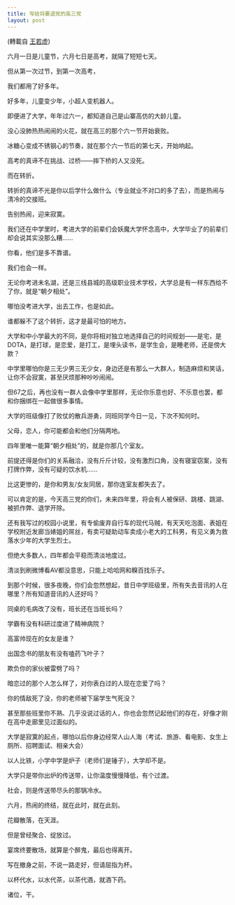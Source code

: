 ```yaml
---
title: 写给将要退党的高三党
layout: post
---
```



(轉載自 <a href="http://hanhan.qq.com/hanhan/one/one243m.htm#page1">王若虚</a>)

六月一日是儿童节，六月七日是高考，就隔了短短七天。

但从第一次过节，到第一次高考，

我们都用了好多年。

好多年，儿童变少年，小超人变机器人。

即便进了大学，年年过六一，都知道自己是山寨高仿的大龄儿童。

没心没肺热热闹闹的火花，就在高三的那个六一节开始衰败。

冰糖心变成不锈钢心的节奏，就在那个六一节后的第七天，开始响起。

高考的真谛不在挑战、过桥——摔下桥的人又没死。

而在转折。

转折的真谛不光是你以后学什么做什么（专业就业不对口的多了去），而是热闹与清冷的交接班。

告别热闹，迎来寂寞。

我们还在中学里时，考进大学的前辈们会妖魔大学怀念高中，大学毕业了的前辈们却会说其实没那么糟……

你看，他们是多不靠谱。

我们也会一样。

无论你考进未名湖，还是三线县城的高级职业技术学校，大学总是有一样东西给不了你，就是“朝夕相处”。

哪怕没考进大学，出去工作，也是如此。

谁都躲不了这个转折，这才是最可怕的地方。

大学和中小学最大的不同，是你将相对独立地选择自己的时间规划——是宅，是DOTA，是打球，是恋爱，是打工，是埋头读书，是学生会，是睡老师，还是傍大款？

中学里哪怕你是三无少男三无少女，身边还是有那么一大群人，制造麻烦和笑话，让你不会寂寞，甚至厌烦那种吵吵闹闹。

但67之后，再也没有一群人会像中学里那样，无论你乐意也好、不乐意也罢，都和你捆绑在一起做很多事情。

大学的班级像打了败仗的散兵游勇，同班同学今日一见，下次不知何时。

父母，恋人，你可能都会和他们分隔两地。

四年里唯一能算“朝夕相处”的，就是你那几个室友。

前提还得是你们的关系融洽，没有斤斤计较，没有激烈口角，没有寝室窃案，没有打牌作弊，没有可疑的饮水机……

比这更惨的，是你和男友/女友同居，那你连室友都失去了。

可以肯定的是，今天高三党的你们，未来四年里，将会有人被保研、跳楼、跳湖、被抓作弊、退学开除。

还有我写过的校园小说里，有专偷废弃自行车的现代马贼，有天天吃泡面、表姐在学校附近发廊当婊姐的屌丝，有卖可疑助动车卖成小老大的工科男，有见义勇为救落水少年的大学生烈士。

但绝大多数人，四年都会平稳而清淡地度过。

清淡到刷微博看AV都没意思，只能上哈哈网和糗百找乐子。

到那个时候，很多夜晚，你们会忽然想起，昔日中学班级里，所有失去音讯的人在哪里？所有知道音讯的人还好吗？

同桌的毛病改了没有，班长还在当班长吗？

学霸有没有科研过度进了精神病院？

高富帅现在的女友是谁？

出国念书的朋友有没有嗑药飞叶子？

欺负你的家伙被雷劈了吗？

暗恋过的那个人怎么样了，对你表白过的人现在恋爱了吗？

你的情敌死了没，你的老师被下届学生气死没？

甚至那些班里你不熟、几乎没说过话的人，你也会忽然记起他们的存在，好像才刚在高中走廊里见过面似的。

大学是寂寞的起点，哪怕以后你身边经常人山人海（考试、旅游、看电影、女生上厕所、招聘面试、相亲大会）

以人比铁，小学中学是炉子（老师们是锤子），大学却不是。

大学只是带你出炉的传送带，让你温度慢慢降低，有个过渡。

社会，则是传送带尽头的那锅冷水。

六月，热闹的终结，就在此时，就在此刻。

花瓣散落，在天涯。

但是曾经聚合、绽放过。

宴席终要散场，就算是个醉鬼，最后也得离开。

写在撤身之前，不说一路走好，但请屈指为杯。

以杯代水，以水代茶，以茶代酒，就酒下药。

诸位，干。